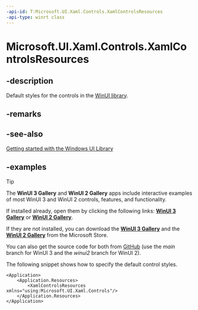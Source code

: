 ```yaml
---
-api-id: T:Microsoft.UI.Xaml.Controls.XamlControlsResources
-api-type: winrt class
---
```


<!-- Class syntax.
public class XamlControlsResources : ResourceDictionary, ResourceDictionary
-->

# Microsoft.UI.Xaml.Controls.XamlControlsResources

## -description

Default styles for the controls in the [WinUI library](https://docs.microsoft.com/uwp/toolkits/winui/).

## -remarks

## -see-also

[Getting started with the Windows UI Library](https://docs.microsoft.com/uwp/toolkits/winui/getting-started)

## -examples

> [!TIP]
> The **WinUI 3 Gallery** and **WinUI 2 Gallery** apps include interactive examples of most WinUI 3 and WinUI 2 controls, features, and functionality.
>
> If installed already, open them by clicking the following links: [**WinUI 3 Gallery**](winui3gallery:) or [**WinUI 2 Gallery**](winui2gallery:).
>
> If they are not installed, you can download the [**WinUI 3 Gallery**](https://www.microsoft.com/store/productId/9P3JFPWWDZRC) and the [**WinUI 2 Gallery**](https://www.microsoft.com/store/productId/9MSVH128X2ZT) from the Microsoft Store.
>
> You can also get the source code for both from [GitHub](https://github.com/Microsoft/WinUI-Gallery) (use the *main* branch for WinUI 3 and the *winui2* branch for WinUI 2).


The following snippet shows how to specify the default control styles.

```xaml
<Application>
    <Application.Resources>
        <XamlControlsResources xmlns="using:Microsoft.UI.Xaml.Controls"/>
    </Application.Resources>
</Application>
```
